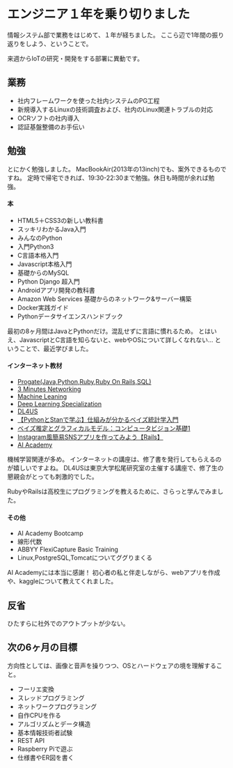 # エンジニア１年を乗り切りました

情報システム部で業務をはじめて、１年が経ちました。
ここら辺で1年間の振り返りをしよう、ということで。

来週からIoTの研究・開発をする部署に異動です。

## 業務

- 社内フレームワークを使った社内システムのPG工程
- 新規導入するLinuxの技術調査および、社内のLinux関連トラブルの対応
- OCRソフトの社内導入
- 認証基盤整備のお手伝い

## 勉強

とにかく勉強しました。
MacBookAir(2013年の13inch)でも、案外できるものですね。
定時で帰宅できれば、19:30-22:30まで勉強。休日も時間が余れば勉強。

#### 本

- HTML5＋CSS3の新しい教科書
- スッキリわかるJava入門
- みんなのPython
- 入門Python3
- C言語本格入門
- Javascript本格入門
- 基礎からのMySQL
- Python Django 超入門
- Androidアプリ開発の教科書
- Amazon Web Services 基礎からのネットワーク&サーバー構築
- Docker実践ガイド
- Pythonデータサイエンスハンドブック

最初の8ヶ月間はJavaとPythonだけ。混乱せずに言語に慣れるため。
とはいえ、JavascriptとC言語を知らないと、webやOSについて詳しくなれない…
ということで、最近学びました。

#### インターネット教材

- <a href="https://prog-8.com/">Progate(Java,Python,Ruby,Ruby On Rails,SQL)</a>
- <a href="http://www5e.biglobe.ne.jp/aji/3min/">3 Minutes Networking</a>
- <a href="https://www.coursera.org/learn/machine-learning?">Machine Leaning</a>
- <a href="https://www.coursera.org/specializations/deep-learning?">Deep Learning Specialization</a>
- <a href="https://weblab.t.u-tokyo.ac.jp/dl4us/">DL4US</a>
- <a href="https://www.udemy.com/pythonstan/">【PythonとStanで学ぶ】仕組みが分かるベイズ統計学入門</a>
- <a href="https://www.udemy.com/computervision/">ベイズ推定とグラフィカルモデル：コンピュータビジョン基礎1</a>
- <a href="https://www.techpit.jp/p/techpitgram">Instagram風簡易SNSアプリを作ってみよう【Rails】</a>
- <a href="https://aiacademy.jp">AI Academy</a>

機械学習関連が多め。
インターネットの講座は、修了書を発行してもらえるのが嬉しいですよね。
DL4USは東京大学松尾研究室の主催する講座で、修了生の懇親会がとっても刺激的でした。

RubyやRailsは高校生にプログラミングを教えるために、さらっと学んでみました。

#### その他

- AI Academy Bootcamp
- 線形代数
- ABBYY FlexiCapture Basic Training
- Linux,PostgreSQL,Tomcatについてググりまくる

AI Academyには本当に感謝！
初心者の私と伴走しながら、webアプリを作成や、kaggleについて教えてくれました。

## 反省

ひたすらに社外でのアウトプットが少ない。

## 次の6ヶ月の目標

方向性としては、画像と音声を操りつつ、OSとハードウェアの境を理解すること。

- フーリエ変換
- スレッドプログラミング
- ネットワークプログラミング
- 自作CPUを作る
- アルゴリズムとデータ構造
- 基本情報技術者試験
- REST API
- Raspberry Piで遊ぶ
- 仕様書やER図を書く
